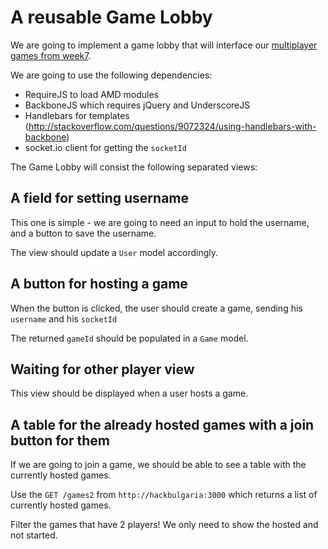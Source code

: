# A reusable Game Lobby

We are going to implement a game lobby that will interface our [multiplayer games from week7](https://github.com/HackBulgaria/Frontend-JavaScript-1/tree/master/week6).

We are going to use the following dependencies:

* RequireJS to load AMD modules
* BackboneJS which requires jQuery and UnderscoreJS
* Handlebars for templates (http://stackoverflow.com/questions/9072324/using-handlebars-with-backbone)
* socket.io client for getting the `socketId`

The Game Lobby will consist the following separated views:

## A field for setting username

This one is simple - we are going to need an input to hold the username, and a button to save the username.

The view should update a `User` model accordingly.

## A button for hosting a game

When the button is clicked, the user should create a game, sending his `username` and his `socketId`

The returned `gameId` should be populated in a `Game` model.

## Waiting for other player view

This view should be displayed when a user hosts a game.

## A table for the already hosted games with a join button for them

If we are going to join a game, we should be able to see a table with the currently hosted games.

Use the `GET /games2` from `http://hackbulgaria:3000` which returns a list of currently hosted games.

Filter the games that have 2 players! We only need to show the hosted and not started.

